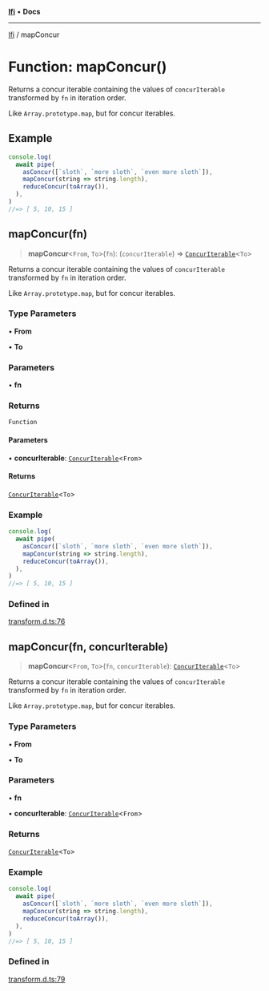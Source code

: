 [**lfi**](../readme.md) • **Docs**

***

[lfi](../globals.md) / mapConcur

# Function: mapConcur()

Returns a concur iterable containing the values of `concurIterable`
transformed by `fn` in iteration order.

Like `Array.prototype.map`, but for concur iterables.

## Example

```js
console.log(
  await pipe(
    asConcur([`sloth`, `more sloth`, `even more sloth`]),
    mapConcur(string => string.length),
    reduceConcur(toArray()),
  ),
)
//=> [ 5, 10, 15 ]
```

## mapConcur(fn)

> **mapConcur**\<`From`, `To`\>(`fn`): (`concurIterable`) => [`ConcurIterable`](../type-aliases/ConcurIterable.md)\<`To`\>

Returns a concur iterable containing the values of `concurIterable`
transformed by `fn` in iteration order.

Like `Array.prototype.map`, but for concur iterables.

### Type Parameters

• **From**

• **To**

### Parameters

• **fn**

### Returns

`Function`

#### Parameters

• **concurIterable**: [`ConcurIterable`](../type-aliases/ConcurIterable.md)\<`From`\>

#### Returns

[`ConcurIterable`](../type-aliases/ConcurIterable.md)\<`To`\>

### Example

```js
console.log(
  await pipe(
    asConcur([`sloth`, `more sloth`, `even more sloth`]),
    mapConcur(string => string.length),
    reduceConcur(toArray()),
  ),
)
//=> [ 5, 10, 15 ]
```

### Defined in

[transform.d.ts:76](https://github.com/TomerAberbach/lfi/blob/d7a0f90dd72245d6efd6bd97c58a78b3f3028f25/src/operations/transform.d.ts#L76)

## mapConcur(fn, concurIterable)

> **mapConcur**\<`From`, `To`\>(`fn`, `concurIterable`): [`ConcurIterable`](../type-aliases/ConcurIterable.md)\<`To`\>

Returns a concur iterable containing the values of `concurIterable`
transformed by `fn` in iteration order.

Like `Array.prototype.map`, but for concur iterables.

### Type Parameters

• **From**

• **To**

### Parameters

• **fn**

• **concurIterable**: [`ConcurIterable`](../type-aliases/ConcurIterable.md)\<`From`\>

### Returns

[`ConcurIterable`](../type-aliases/ConcurIterable.md)\<`To`\>

### Example

```js
console.log(
  await pipe(
    asConcur([`sloth`, `more sloth`, `even more sloth`]),
    mapConcur(string => string.length),
    reduceConcur(toArray()),
  ),
)
//=> [ 5, 10, 15 ]
```

### Defined in

[transform.d.ts:79](https://github.com/TomerAberbach/lfi/blob/d7a0f90dd72245d6efd6bd97c58a78b3f3028f25/src/operations/transform.d.ts#L79)
